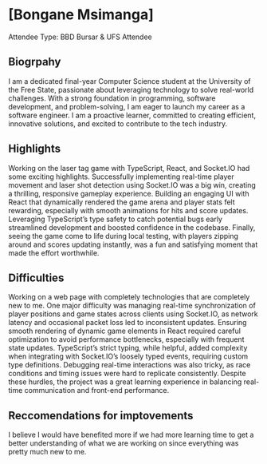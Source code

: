 # [Bongane Msimanga]

Attendee Type: BBD Bursar & UFS Attendee

## Biogrpahy

I am a dedicated final-year Computer Science student at the University of the Free State, passionate about leveraging technology to solve real-world challenges. With a strong foundation in programming, software development, and problem-solving, I am eager to launch my career as a software engineer. I am a proactive learner, committed to creating efficient, innovative solutions, and excited to contribute to the tech industry.

## Highlights

Working on the laser tag game with TypeScript, React, and Socket.IO had some exciting highlights. Successfully implementing real-time player movement and laser shot detection using Socket.IO was a big win, creating a thrilling, responsive gameplay experience. Building an engaging UI with React that dynamically rendered the game arena and player stats felt rewarding, especially with smooth animations for hits and score updates. Leveraging TypeScript’s type safety to catch potential bugs early streamlined development and boosted confidence in the codebase. Finally, seeing the game come to life during local testing, with players zipping around and scores updating instantly, was a fun and satisfying moment that made the effort worthwhile.

## Difficulties

Working on a web page with completely technologies that are completely new to me. One major difficulty was managing real-time synchronization of player positions and game states across clients using Socket.IO, as network latency and occasional packet loss led to inconsistent updates. Ensuring smooth rendering of dynamic game elements in React required careful optimization to avoid performance bottlenecks, especially with frequent state updates. TypeScript’s strict typing, while helpful, added complexity when integrating with Socket.IO’s loosely typed events, requiring custom type definitions. Debugging real-time interactions was also tricky, as race conditions and timing issues were hard to replicate consistently. Despite these hurdles, the project was a great learning experience in balancing real-time communication and front-end performance.

## Reccomendations for imptovements

I believe I would have benefited more if we had more learning time to get a better understanding of what we are working on since everything was pretty much new to me.